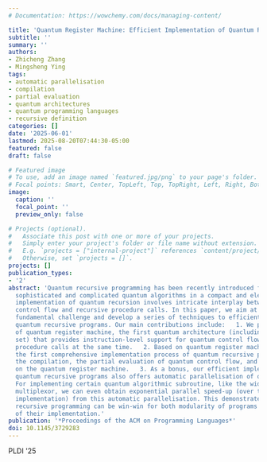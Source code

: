 ```yaml
---
# Documentation: https://wowchemy.com/docs/managing-content/

title: 'Quantum Register Machine: Efficient Implementation of Quantum Recursive Programs'
subtitle: ''
summary: ''
authors:
- Zhicheng Zhang
- Mingsheng Ying
tags:
- automatic parallelisation
- compilation
- partial evaluation
- quantum architectures
- quantum programming languages
- recursive definition
categories: []
date: '2025-06-01'
lastmod: 2025-08-20T07:44:30-05:00
featured: false
draft: false

# Featured image
# To use, add an image named `featured.jpg/png` to your page's folder.
# Focal points: Smart, Center, TopLeft, Top, TopRight, Left, Right, BottomLeft, Bottom, BottomRight.
image:
  caption: ''
  focal_point: ''
  preview_only: false

# Projects (optional).
#   Associate this post with one or more of your projects.
#   Simply enter your project's folder or file name without extension.
#   E.g. `projects = ["internal-project"]` references `content/project/deep-learning/index.md`.
#   Otherwise, set `projects = []`.
projects: []
publication_types:
- '2'
abstract: 'Quantum recursive programming has been recently introduced for describing
  sophisticated and complicated quantum algorithms in a compact and elegant way. However,
  implementation of quantum recursion involves intricate interplay between quantum
  control flow and recursive procedure calls. In this paper, we aim at resolving this
  fundamental challenge and develop a series of techniques to efficiently implement
  quantum recursive programs. Our main contributions include:   1. We propose a notion
  of quantum register machine, the first quantum architecture (including an instruction
  set) that provides instruction-level support for quantum control flow and recursive
  procedure calls at the same time.   2. Based on quantum register machine, we describe
  the first comprehensive implementation process of quantum recursive programs, including
  the compilation, the partial evaluation of quantum control flow, and the execution
  on the quantum register machine.   3. As a bonus, our efficient implementation of
  quantum recursive programs also offers automatic parallelisation of quantum algorithms.
  For implementing certain quantum algorithmic subroutine, like the widely used quantum
  multiplexor, we can even obtain exponential parallel speed-up (over the straightforward
  implementation) from this automatic parallelisation. This demonstrates that quantum
  recursive programming can be win-win for both modularity of programs and efficiency
  of their implementation.'
publication: '*Proceedings of the ACM on Programming Languages*'
doi: 10.1145/3729283
---
```

PLDI '25